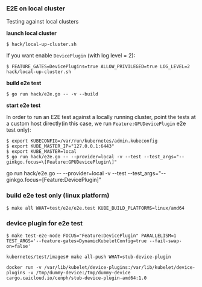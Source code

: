 ### E2E on local cluster

Testing against local clusters

**launch local cluster**

```shell
$ hack/local-up-cluster.sh
```

If you want enable `DevicePlugin` (with log level = 2):

```shell
$ FEATURE_GATES=DevicePlugins=true ALLOW_PRIVILEGED=true LOG_LEVEL=2 hack/local-up-cluster.sh
```

**build e2e test**

```shell
$ go run hack/e2e.go -- -v --build
```

**start e2e test**

In order to run an E2E test against a locally running cluster, point the tests at a custom host directly(in this case, we run `Feature:GPUDevicePlugin` e2e test only):

```shell
$ export KUBECONFIG=/var/run/kubernetes/admin.kubeconfig
$ export KUBE_MASTER_IP="127.0.0.1:6443"
$ export KUBE_MASTER=local
$ go run hack/e2e.go -- --provider=local -v --test --test_args="--ginkgo.focus=\[Feature:GPUDevicePlugin\]"
```

go run hack/e2e.go -- --provider=local -v --test --test_args="--ginkgo.focus=\[Feature:DevicePlugin\]"

### build e2e test only (linux platform)

```shell
$ make all WHAT=test/e2e/e2e.test KUBE_BUILD_PLATFORMS=linux/amd64
```


### device plugin for e2e test

```shell
$ make test-e2e-node FOCUS="Feature:DevicePlugin" PARALLELISM=1 TEST_ARGS='--feature-gates=DynamicKubeletConfig=true --fail-swap-on=false'
```

```shell
kubernetes/test/images# make all-push WHAT=stub-device-plugin

docker run -v /var/lib/kubelet/device-plugins:/var/lib/kubelet/device-plugins -v /tmp/dummy-device:/tmp/dummy-device cargo.caicloud.io/cenph/stub-device-plugin-amd64:1.0
```

